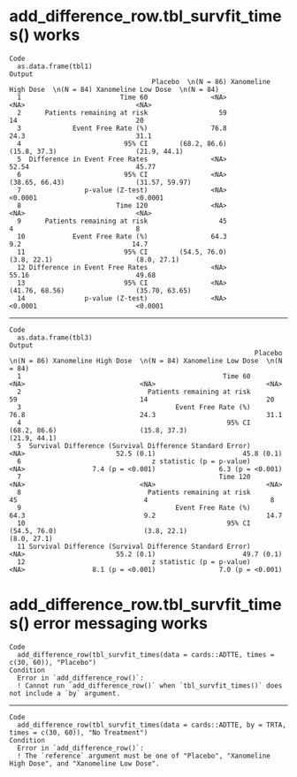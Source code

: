 # add_difference_row.tbl_survfit_times() works

    Code
      as.data.frame(tbl1)
    Output
                                        Placebo  \n(N = 86) Xanomeline High Dose  \n(N = 84) Xanomeline Low Dose  \n(N = 84)
      1                         Time 60                <NA>                             <NA>                            <NA>
      2      Patients remaining at risk                  59                               14                              20
      3             Event Free Rate (%)                76.8                             24.3                            31.1
      4                          95% CI        (68.2, 86.6)                     (15.8, 37.3)                    (21.9, 44.1)
      5  Difference in Event Free Rates                <NA>                            52.54                           45.77
      6                          95% CI                <NA>                   (38.65, 66.43)                  (31.57, 59.97)
      7                p-value (Z-test)                <NA>                          <0.0001                         <0.0001
      8                        Time 120                <NA>                             <NA>                            <NA>
      9      Patients remaining at risk                  45                                4                               8
      10            Event Free Rate (%)                64.3                              9.2                            14.7
      11                         95% CI        (54.5, 76.0)                      (3.8, 22.1)                     (8.0, 27.1)
      12 Difference in Event Free Rates                <NA>                            55.16                           49.68
      13                         95% CI                <NA>                   (41.76, 68.56)                  (35.70, 63.65)
      14               p-value (Z-test)                <NA>                          <0.0001                         <0.0001

---

    Code
      as.data.frame(tbl3)
    Output
                                                                  Placebo  \n(N = 86) Xanomeline High Dose  \n(N = 84) Xanomeline Low Dose  \n(N = 84)
      1                                                   Time 60                <NA>                             <NA>                            <NA>
      2                                Patients remaining at risk                  59                               14                              20
      3                                       Event Free Rate (%)                76.8                             24.3                            31.1
      4                                                    95% CI        (68.2, 86.6)                     (15.8, 37.3)                    (21.9, 44.1)
      5  Survival Difference (Survival Difference Standard Error)                <NA>                       52.5 (0.1)                      45.8 (0.1)
      6                                 z statistic (p = p-value)                <NA>                 7.4 (p = <0.001)                6.3 (p = <0.001)
      7                                                  Time 120                <NA>                             <NA>                            <NA>
      8                                Patients remaining at risk                  45                                4                               8
      9                                       Event Free Rate (%)                64.3                              9.2                            14.7
      10                                                   95% CI        (54.5, 76.0)                      (3.8, 22.1)                     (8.0, 27.1)
      11 Survival Difference (Survival Difference Standard Error)                <NA>                       55.2 (0.1)                      49.7 (0.1)
      12                                z statistic (p = p-value)                <NA>                 8.1 (p = <0.001)                7.0 (p = <0.001)

# add_difference_row.tbl_survfit_times() error messaging works

    Code
      add_difference_row(tbl_survfit_times(data = cards::ADTTE, times = c(30, 60)), "Placebo")
    Condition
      Error in `add_difference_row()`:
      ! Cannot run `add_difference_row()` when `tbl_survfit_times()` does not include a `by` argument.

---

    Code
      add_difference_row(tbl_survfit_times(data = cards::ADTTE, by = TRTA, times = c(30, 60)), "No Treatment")
    Condition
      Error in `add_difference_row()`:
      ! The `reference` argument must be one of "Placebo", "Xanomeline High Dose", and "Xanomeline Low Dose".

